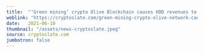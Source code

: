 ```yaml
---
title:  "‘Green mining’ crypto Olive Blockchain causes HDD revenues to skyrocket by 240%"
weblink: "https://cryptoslate.com/green-mining-crypto-olive-network-causes-hdd-revenues-to-skyrocket-by-240/"
date:   2021-06-10
thumbnail: "/assets/news-cryptoslate.jpeg"
source: cryptoslate.com
jumbotron: false
---
```

